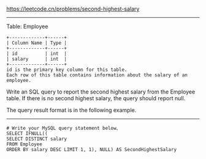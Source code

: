 https://leetcode.cn/problems/second-highest-salary
***
Table: Employee
```
+-------------+------+
| Column Name | Type |
+-------------+------+
| id          | int  |
| salary      | int  |
+-------------+------+
id is the primary key column for this table.
Each row of this table contains information about the salary of an employee.
```

Write an SQL query to report the second highest salary from the Employee table. If there is no second highest salary, the query should report null.

The query result format is in the following example.
***
```
# Write your MySQL query statement below、
SELECT IFNULL((
SELECT DISTINCT salary
FROM Employee
ORDER BY salary DESC LIMIT 1, 1), NULL) AS SecondHighestSalary
